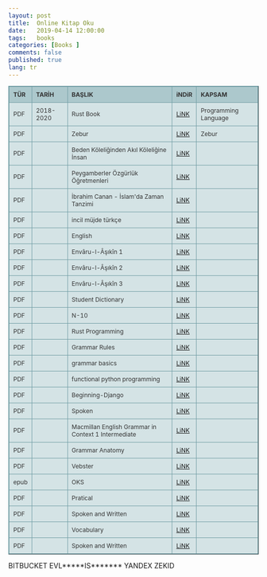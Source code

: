 ```yaml
---
layout: post
title:  Online Kitap Oku
date:   2019-04-14 12:00:00
tags:   books
categories: [Books ]
comments: false
published: true
lang: tr
---
```



<style type="text/css">
.tftable {font-size:12px;color:#333333;width:100%;border-width: 1px;border-color: #729ea5;border-collapse: collapse;}
.tftable th {font-size:12px;background-color:#acc8cc;border-width: 1px;padding: 8px;border-style: solid;border-color: #729ea5;text-align:left;}
.tftable tr {background-color:#d4e3e5;}
.tftable td {font-size:12px;border-width: 1px;padding: 8px;border-style: solid;border-color: #729ea5;}
.tftable tr:hover {background-color:#ffffff;}
</style>
 
<table class="tftable" border="1">
<tr><th>TÜR</th><th>TARİH</th><th>BAŞLIK</th><th>iNDiR</th><th>KAPSAM</th></tr>

<tr><td>PDF</td><td>2018-2020</td><td>Rust Book</td><td><a href="https://vdemir.github.io/viewer/web/viewer.html?file=https://vdemir.github.io/assets/rst/The-Rust-Programming-Language.pdf" target="_blank">LiNK</a>
</td><td>Programming Language</td></tr>


<tr><td>PDF</td><td></td><td>Zebur</td><td><a  href="https://vdemir.github.io/viewer/web/viewer.html?file=https://vdemir.github.io/assets/ebooks/Zebur.pdf" target="_blank">LiNK</a>
</td><td>Zebur</td></tr>
<tr><td>PDF</td><td></td><td>Beden Köleliğinden Akıl Köleliğine İnsan</td><td><a  href="https://vdemir.github.io/viewer/web/viewer.html?file=https://vdemir.github.io/assets/ebooks/Beden-Köleliğinden-Akıl-Köleliğine-İnsan.pdf" target="_blank">LiNK</a>
</td><td></td></tr>
<tr><td>PDF</td><td></td><td>Peygamberler Özgürlük Öğretmenleri</td><td><a  href="https://vdemir.github.io/viewer/web/viewer.html?file=https://vdemir.github.io/assets/ebooks/Peygamberler-Özgürlük-Öğretmenleri.pdf" target="_blank">LiNK</a>
</td><td></td></tr>
<tr><td>PDF</td><td></td><td>İbrahim Canan - İslam'da Zaman Tanzimi</td><td><a  href="https://vdemir.github.io/viewer/web/viewer.html?file=https://vdemir.github.io/assets/ebooks/İbrahim-Canan-İslam'da-Zaman-Tanzimi.pdf" target="_blank">LiNK</a>
</td><td></td></tr>
<tr><td>PDF</td><td></td><td>incil müjde türkçe</td><td><a  href="https://vdemir.github.io/viewer/web/viewer.html?file=https://vdemir.github.io/assets/ebooks/incil-müjde-türkçe.pdf" target="_blank">LiNK</a>
</td><td></td></tr>
<tr><td>PDF</td><td></td><td>English</td><td><a  href="https://vdemir.github.io/viewer/web/viewer.html?file=https://vdemir.github.io/assets/ebooks/English_Grammar.pdf" target="_blank">LiNK</a>
</td><td></td></tr>
<tr><td>PDF</td><td></td><td>Envâru-l-Âşıkîn 1</td><td><a  href="https://vdemir.github.io/viewer/web/viewer.html?file=https://vdemir.github.io/assets/ebooks/Envaru-l-Asikin/webOptimizePdf/Ahmed-Bican-Envâru-l-Âşıkîn-Cilt-1.pdf" target="_blank">LiNK</a>
</td><td></td></tr>
<tr><td>PDF</td><td></td><td>Envâru-l-Âşıkîn 2</td><td><a  href="https://vdemir.github.io/viewer/web/viewer.html?file=https://vdemir.github.io/assets/ebooks/Envaru-l-Asikin/webOptimizePdf/Ahmed-Bican-Envâru-l-Âşıkîn-Cilt-2.pdf" target="_blank">LiNK</a>
</td><td></td></tr>
<tr><td>PDF</td><td></td><td>Envâru-l-Âşıkîn 3</td><td><a  href="https://vdemir.github.io/viewer/web/viewer.html?file=https://vdemir.github.io/assets/ebooks/Envaru-l-Asikin/Ahmed-Bican-Envâru-l-Âşıkîn-Cilt-2.pdf" target="_blank">LiNK</a>
</td><td></td></tr>
<tr><td>PDF</td><td></td><td>Student Dictionary</td><td><a  href="https://vdemir.github.io/viewer/web/viewer.html?file=https://vdemir.github.io/assets/ebooks/Easier-English-Upper-Student-Dictionary.pdf" target="_blank">LiNK</a>
</td><td></td></tr>
<tr><td>PDF</td><td></td><td>N-10</td><td><a  href="https://vdemir.github.io/viewer/web/viewer.html?file=https://vdemir.github.io/assets/ebooks/N-10.pdf" target="_blank">LiNK</a>
</td><td></td></tr>
<tr><td>PDF</td><td></td><td>Rust Programming</td><td><a  href="https://vdemir.github.io/viewer/web/viewer.html?file=https://vdemir.github.io/assets/rst/The-Rust-Programming-Language.pdf" target="_blank">LiNK</a>
</td><td></td></tr>
<tr><td>PDF</td><td></td><td>Grammar Rules</td><td><a  href="https://vdemir.github.io/viewer/web/viewer.html?file=https://vdemir.github.io/assets/ebooks/Grammar-Rules.pdf" target="_blank">LiNK</a>
</td><td></td></tr>
<tr><td>PDF</td><td></td><td>grammar basics</td><td><a  href="https://vdemir.github.io/viewer/web/viewer.html?file=https://vdemir.github.io/assets/ebooks/grammar-basics.pdf" target="_blank">LiNK</a>
</td><td></td></tr>
<tr><td>PDF</td><td></td><td>functional python programming</td><td><a  href="https://vdemir.github.io/viewer/web/viewer.html?file=https://vdemir.github.io/assets/prog/pyt/functional-python-programming-2nd.pdf" target="_blank">LiNK</a>
</td><td></td></tr>
<tr><td>PDF</td><td></td><td>Beginning-Django</td><td><a  href="https://vdemir.github.io/viewer/web/viewer.html?file=https://vdemir.github.io/assets/prog/pyt/Beginning-Django.pdf" target="_blank">LiNK</a>
</td><td></td></tr>
<tr><td>PDF</td><td></td><td>Spoken</td><td><a  href="https://vdemir.github.io/viewer/web/viewer.html?file=https://vdemir.github.io/assets/ebooks/Spoken.pdf" target="_blank">LiNK</a>
</td><td></td></tr>
<tr><td>PDF</td><td></td><td>Macmillan English Grammar in Context 1 Intermediate</td><td><a  href="https://vdemir.github.io/viewer/web/viewer.html?file=https://vdemir.github.io/assets/ebooks/Macmillan-English-Grammar-in-Context-1-Intermediate.pdf" target="_blank">LiNK</a>
</td><td></td></tr>
<tr><td>PDF</td><td></td><td>Grammar Anatomy</td><td><a  href="https://vdemir.github.io/viewer/web/viewer.html?file=https://vdemir.github.io/assets/ebooks/grammar-anatomy.pdf" target="_blank">LiNK</a>
</td><td></td></tr>
<tr><td>PDF</td><td></td><td>Vebster</td><td><a  href="https://vdemir.github.io/viewer/web/viewer.html?file=https://vdemir.github.io/assets/ebooks/webstr.pdf" target="_blank">LiNK</a>
</td><td></td></tr>



<tr><td>epub</td><td></td><td>OKS</td><td><a  href="https://vdemir.github.io/viewer/web/viewer.html?file=https://vdemir.github.io/assets/ebooks/N1.pdf" target="_blank">LiNK</a>
</td><td></td></tr>




<tr><td>PDF</td><td></td><td>Pratical</td><td><a href="https://vdemir.github.io/viewer/web/viewer.html?file=https://vdemir.github.io/assets/ebooks/12p.pdf" target="_blank">LiNK</a>
</td><td></td></tr>

<tr><td>PDF</td><td></td><td>Spoken and Written</td><td><a href="https://vdemir.github.io/viewer/web/viewer.html?file=https://vdemir.github.io/assets/ebooks/033.pdf" target="_blank">LiNK</a>
</td><td></td></tr>

<tr><td>PDF</td><td></td><td>Vocabulary</td><td><a href="https://vdemir.github.io/viewer/web/viewer.html?file=https://vdemir.github.io/assets/ebooks/425.pdf" target="_blank">LiNK</a>
</td><td></td></tr>

<tr><td>PDF</td><td></td><td>Spoken and Written</td><td><a href="https://vdemir.github.io/viewer/web/viewer.html?file=https://bitbucket.org/zekid/vdemir/raw/fc5dd4a14ee78a1f9fc29821a302f1b6ff969278/assets/ebooks/033.pdf" target="_blank">LiNK</a>
</td><td></td></tr>

</table>

BITBUCKET EVL*****IS******* YANDEX ZEKID
